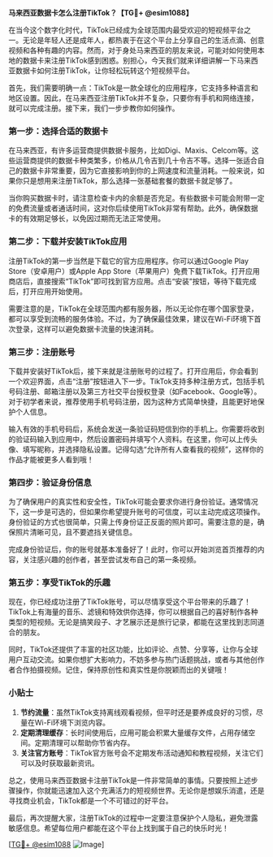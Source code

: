 **马来西亚数据卡怎么注册TikTok？【TG💪+ @esim1088】**

在当今这个数字化时代，TikTok已经成为全球范围内最受欢迎的短视频平台之一。无论是年轻人还是成年人，都热衷于在这个平台上分享自己的生活点滴、创意视频和各种有趣的内容。然而，对于身处马来西亚的朋友来说，可能对如何使用本地的数据卡来注册TikTok感到困惑。别担心，今天我们就来详细讲解一下马来西亚数据卡如何注册TikTok，让你轻松玩转这个短视频平台。

首先，我们需要明确一点：TikTok是一款全球化的应用程序，它支持多种语言和地区设置。因此，在马来西亚注册TikTok并不复杂，只要你有手机和网络连接，就可以完成注册。接下来，我们一步步教你如何操作。

### 第一步：选择合适的数据卡

在马来西亚，有许多运营商提供数据卡服务，比如Digi、Maxis、Celcom等。这些运营商提供的数据卡种类繁多，价格从几令吉到几十令吉不等。选择一张适合自己的数据卡非常重要，因为它直接影响到你的上网速度和流量消耗。一般来说，如果你只是想用来注册TikTok，那么选择一张基础套餐的数据卡就足够了。

当你购买数据卡时，请注意检查卡内的余额是否充足。有些数据卡可能会附带一定的免费流量或者通话时间，这对你后续使用TikTok非常有帮助。此外，确保数据卡的有效期足够长，以免因过期而无法正常使用。

### 第二步：下载并安装TikTok应用

注册TikTok的第一步当然是下载它的官方应用程序。你可以通过Google Play Store（安卓用户）或Apple App Store（苹果用户）免费下载TikTok。打开应用商店后，直接搜索“TikTok”即可找到官方应用。点击“安装”按钮，等待下载完成后，打开应用开始使用。

需要注意的是，TikTok在全球范围内都有服务器，所以无论你在哪个国家登录，都可以享受到流畅的服务体验。不过，为了确保最佳效果，建议在Wi-Fi环境下首次登录，这样可以避免数据卡流量的快速消耗。

### 第三步：注册账号

下载并安装好TikTok后，接下来就是注册账号的过程了。打开应用后，你会看到一个欢迎界面，点击“注册”按钮进入下一步。TikTok支持多种注册方式，包括手机号码注册、邮箱注册以及第三方社交平台授权登录（如Facebook、Google等）。对于初学者来说，推荐使用手机号码注册，因为这种方式简单快捷，且能更好地保护个人信息。

输入有效的手机号码后，系统会发送一条验证码短信到你的手机上。你需要将收到的验证码输入到应用中，然后设置密码并填写个人资料。在这里，你可以上传头像、填写昵称，并选择隐私设置。记得勾选“允许所有人查看我的视频”，这样你的作品才能被更多人看到哦！

### 第四步：验证身份信息

为了确保用户的真实性和安全性，TikTok可能会要求你进行身份验证。通常情况下，这一步是可选的，但如果你希望提升账号的可信度，可以主动完成这项操作。身份验证的方式也很简单，只需上传身份证正反面的照片即可。需要注意的是，确保照片清晰可见，且不要遮挡关键信息。

完成身份验证后，你的账号就基本准备好了！此时，你可以开始浏览首页推荐的内容，关注感兴趣的创作者，甚至尝试发布自己的第一条视频。

### 第五步：享受TikTok的乐趣

现在，你已经成功注册了TikTok账号，可以尽情享受这个平台带来的乐趣了！TikTok上有海量的音乐、滤镜和特效供你选择，你可以根据自己的喜好制作各种类型的短视频。无论是搞笑段子、才艺展示还是旅行记录，都能在这里找到志同道合的朋友。

同时，TikTok还提供了丰富的社区功能，比如评论、点赞、分享等，让你与全球用户互动交流。如果你想扩大影响力，不妨多参与热门话题挑战，或者与其他创作者合作拍摄视频。记住，保持原创性和真实性是你脱颖而出的关键哦！

### 小贴士

1. **节约流量**：虽然TikTok支持离线观看视频，但平时还是要养成良好的习惯，尽量在Wi-Fi环境下浏览内容。
2. **定期清理缓存**：长时间使用后，应用可能会积累大量缓存文件，占用存储空间。定期清理可以帮助你节省内存。
3. **关注官方账号**：TikTok官方账号会不定期发布活动通知和教程视频，关注它们可以及时获取最新资讯。

总之，使用马来西亚数据卡注册TikTok是一件非常简单的事情。只要按照上述步骤操作，你就能迅速加入这个充满活力的短视频世界。无论你是想娱乐消遣，还是寻找商业机会，TikTok都是一个不可错过的好平台。

最后，再次提醒大家，注册TikTok的过程中一定要注意保护个人隐私，避免泄露敏感信息。希望每位用户都能在这个平台上找到属于自己的快乐时光！

[[TG💪+ @esim1088](https://t.me/s/esim1088) ![Image](https://i.postimg.cc/4NQfJmqS/Snipaste-2025-05-13-00-14-12.png)]